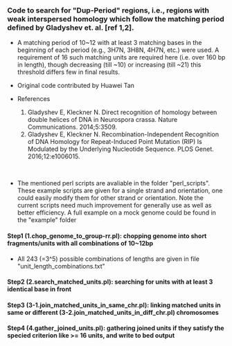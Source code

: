 
### Code to search for "Dup-Period" regions, i.e., regions with weak interspersed homology which follow the matching period defined by Gladyshev et. al. [ref 1,2].


* A matching period of 10~12 with at least 3 matching bases in the beginning of each period (e.g., 3H7N, 3H8N, 4H7N, etc.) were used. A requirement of 16 such matching units are required here (i.e. over 160 bp in length), though decreasing (till ~10) or increasing (till ~21) this threshold differs few in final results. 

* Original code contributed by Huawei Tan


* References

    1) Gladyshev E, Kleckner N. Direct recognition of homology between double helices of DNA in Neurospora crassa. Nature Communications. 2014;5:3509.
    2) Gladyshev E, Kleckner N. Recombination-Independent Recognition of DNA Homology for Repeat-Induced Point Mutation (RIP) Is Modulated by the Underlying Nucleotide Sequence. PLOS Genet. 2016;12:e1006015. 


<br />


* The mentioned perl scripts are avaliable in the folder "perl_scripts". These example scripts are given for a single strand and orientation, one could easily modify them for other strand or orientation. Note the current scripts need much improvement for generally use as well as better efficiency. A full example on a mock genome could be found in the "example" folder

#### Step1 (1.chop_genome_to_group-rr.pl): chopping genome into short fragments/units with all combinations of 10~12bp

* All 243 (=3^5) possible combinations of lengths are given in file "unit_length_combinations.txt"


#### Step2 (2.search_matched_units.pl): searching for units with at least 3 identical base in front 


#### Step3 (3-1.join_matched_units_in_same_chr.pl): linking matched units in same or different (3-2.join_matched_units_in_diff_chr.pl) chromosomes


#### Step4 (4.gather_joined_units.pl): gathering joined units if they satisfy the specied criterion like >= 16 units, and write to bed output



<br />


